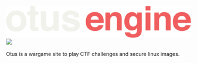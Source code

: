 <img src="https://github.com/pepsipu/otusv2/blob/master/client/src/img/otus_engine_2.svg">
<img src="https://img.shields.io/github/workflow/status/pepsipu/otusv2/CI">

Otus is a wargame site to play CTF challenges and secure linux images.
